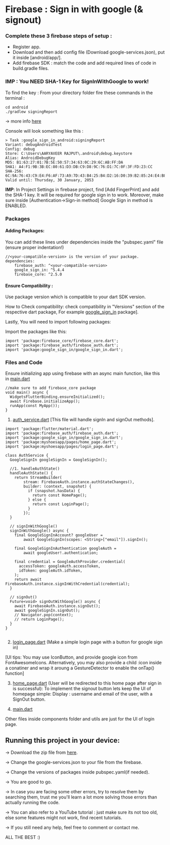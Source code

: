 # Firebase : Sign in with google (& signout) 

### Complete these 3 firebase steps of setup : 

- Register app.
- Download and then add config file (Download google-services.json), put it inside [android/app/].
- Add firebase SDK :  match the code and add required lines of code in build.gradle files.


### **IMP** : You NEED SHA-1 Key for SignInWithGoogle to work!

To find the key :
From your directory folder fire these commands in the terminal : 
```
cd android
./gradlew signingReport 
```

-> more info [here](https://developers.google.com/android/guides/client-auth?authuser=0&hl=en#using_gradles_signing_report)

Console will look something like this : 

```
> Task :google_sign_in_android:signingReport
Variant: debugAndroidTest
Config: debug
Store: C:\Users\AARYAVEER RAJPUT\.android\debug.keystore
Alias: AndroidDebugKey
MD5: B1:63:27:01:7B:5E:50:57:34:63:0C:29:6C:AB:FF:DA
SHA1: A4:F1:9B:3B:EC:80:61:D3:DB:C9:D8:9C:76:D1:7C:0F:3F:FD:23:CC
SHA-256: 6C:9A:76:43:C9:E4:F6:AF:73:A9:7D:43:B4:25:B4:D2:16:D0:39:B2:85:24:E4:B8:59:C7:63:09:66:E0:BB:66
Valid until: Thursday, 30 January, 2053

```

**IMP**: In Project Settings in firebase project, find [Add FingerPrint] and add the SHA-1 key. It will be required for google sign in to work.
Moreover, make sure inside [Authentication->Sign-in method] Google Sign in method is ENABLED.


### Packages

#### Adding Packages: 

You can add these lines under dependencies inside the "pubspec.yaml" file (ensure proper indentation!) 
```
//<your-compatible-version> is the version of your package.
dependencies:
    firebase_auth: ^<your-compatible-version>
    google_sign_in: ^5.4.4
    firebase_core: ^2.5.0
```

#### Ensure Compatibility : 
Use package version which is compatible to your dart SDK version.

How to Check compatibility: check compatibility in "Versions" section of the respective dart package, For example [google_sign_in](https://pub.dev/packages/google_sign_in/versions) package]. 


Lastly, 
You will need to import following packages:

Import the packages like this:  

```
import 'package:firebase_core/firebase_core.dart';
import 'package:firebase_auth/firebase_auth.dart';
import 'package:google_sign_in/google_sign_in.dart'; 
```


### Files and Code

Ensure initializing app using firebase with an async main function, like this in [main.dart](https://github.com/AKR-2803/FlutterPractice/blob/day7_firebase/lib/main.dart)

```
//make sure to add firebase_core package
void main() async {
  WidgetsFlutterBinding.ensureInitialized();
  await Firebase.initializeApp();
  runApp(const MyApp());
}
```

1. [auth_service.dart](https://github.com/AKR-2803/FlutterPractice/blob/day7_firebase/lib/auth_service.dart) [This file will handle signIn and signOut methods].


```
import 'package:flutter/material.dart';
import 'package:firebase_auth/firebase_auth.dart';
import 'package:google_sign_in/google_sign_in.dart';
import 'package:myshoesapp/pages/home_page.dart';
import 'package:myshoesapp/pages/login_page.dart';

class AuthService {
  GoogleSignIn googleSignIn = GoogleSignIn();

  //1. handleAuthState()
  handleAuthState() {
    return StreamBuilder(
        stream: FirebaseAuth.instance.authStateChanges(),
        builder: (context, snapshot) {
          if (snapshot.hasData) {
            return const HomePage();
          } else {
            return const LoginPage();
          }
        });
  }

  // signInWithGoogle()
  signInWithGoogle() async {
    final GoogleSignInAccount? googleUser =
        await GoogleSignIn(scopes: <String>["email"]).signIn();

    final GoogleSignInAuthentication googleAuth =
        await googleUser!.authentication;

    final credential = GoogleAuthProvider.credential(
      accessToken: googleAuth.accessToken,
      idToken: googleAuth.idToken,
    );
    return await FirebaseAuth.instance.signInWithCredential(credential);
  }

  // signOut()
  Future<void> signOutWithGoogle() async {
    await FirebaseAuth.instance.signOut();
    await googleSignIn.signOut();
    // Navigator.pop(context);
    // return LoginPage();
  }
}


```


2.  [login_page.dart](https://github.com/AKR-2803/FlutterPractice/blob/day7_firebase/lib/pages/login_page.dart)  (Make a simple login page with a button for google sign in)

[UI tips:  You may use IconButton, and provide google icon from FontAwesomeIcons. Alternatively, you may also provide a child :icon inside a conatiner and wrap it aroung a GestureDetector to enable the onTap() function]


3. [home_page.dart](https://github.com/AKR-2803/FlutterPractice/blob/day7_firebase/lib/pages/home_page.dart) (User will be redirected to this home page after sign in is successful): To implement the signout button lets keep the UI of homepage simple:
Display : username and email of the user, with a SignOut button.

4. [main.dart](https://github.com/AKR-2803/FlutterPractice/blob/day7_firebase/lib/main.dart) 


Other files inside components folder and utils are just for the UI of login page.



## Running this project in your device: 

-> Download the zip file from [here](https://github.com/AKR-2803/FlutterPractice/tree/day7_firebase).

-> Change the google-services.json to your file from the firebase.

-> Change the versions of packages inside pubspec.yaml(if needed).

-> You are good to go.


-> In case you are facing some other errors, try to resolve them by searching them, trust me you'll learn a lot more solving those errors than actually running the code. 

-> You can also refer to a YouTube tutorial : just make sure its not too old, else some features might not work, find recent tutorials.

-> If you still need any help, feel free to comment or contact me.


ALL THE BEST :)
